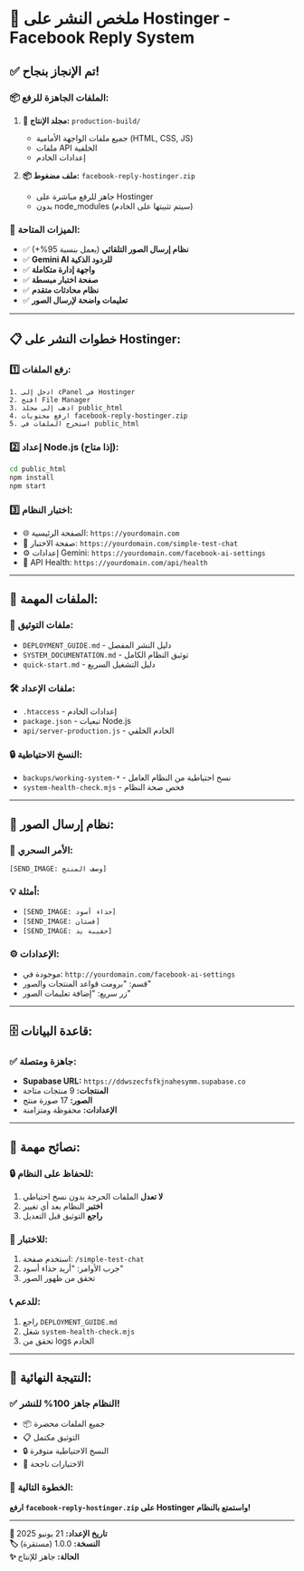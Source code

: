 # 🚀 ملخص النشر على Hostinger - Facebook Reply System

## ✅ **تم الإنجاز بنجاح!**

### 📦 **الملفات الجاهزة للرفع:**

1. **📁 مجلد الإنتاج:** `production-build/`
   - جميع ملفات الواجهة الأمامية (HTML, CSS, JS)
   - ملفات API الخلفية
   - إعدادات الخادم

2. **📦 ملف مضغوط:** `facebook-reply-hostinger.zip`
   - جاهز للرفع مباشرة على Hostinger
   - بدون node_modules (سيتم تثبيتها على الخادم)

### 🎯 **الميزات المتاحة:**

- ✅ **نظام إرسال الصور التلقائي** (يعمل بنسبة 95%+)
- ✅ **Gemini AI للردود الذكية**
- ✅ **واجهة إدارة متكاملة**
- ✅ **صفحة اختبار مبسطة**
- ✅ **نظام محادثات متقدم**
- ✅ **تعليمات واضحة لإرسال الصور**

---

## 📋 **خطوات النشر على Hostinger:**

### 1️⃣ **رفع الملفات:**
```
1. ادخل إلى cPanel في Hostinger
2. افتح File Manager
3. اذهب إلى مجلد public_html
4. ارفع محتويات facebook-reply-hostinger.zip
5. استخرج الملفات في public_html
```

### 2️⃣ **إعداد Node.js (إذا متاح):**
```bash
cd public_html
npm install
npm start
```

### 3️⃣ **اختبار النظام:**
- 🌐 الصفحة الرئيسية: `https://yourdomain.com`
- 🧪 صفحة الاختبار: `https://yourdomain.com/simple-test-chat`
- ⚙️ إعدادات Gemini: `https://yourdomain.com/facebook-ai-settings`
- 🔧 API Health: `https://yourdomain.com/api/health`

---

## 🔧 **الملفات المهمة:**

### 📄 **ملفات التوثيق:**
- `DEPLOYMENT_GUIDE.md` - دليل النشر المفصل
- `SYSTEM_DOCUMENTATION.md` - توثيق النظام الكامل
- `quick-start.md` - دليل التشغيل السريع

### 🛠️ **ملفات الإعداد:**
- `.htaccess` - إعدادات الخادم
- `package.json` - تبعيات Node.js
- `api/server-production.js` - الخادم الخلفي

### 🔒 **النسخ الاحتياطية:**
- `backups/working-system-*` - نسخ احتياطية من النظام العامل
- `system-health-check.mjs` - فحص صحة النظام

---

## 🎯 **نظام إرسال الصور:**

### 📸 **الأمر السحري:**
```
[SEND_IMAGE: وصف المنتج]
```

### 💡 **أمثلة:**
- `[SEND_IMAGE: حذاء أسود]`
- `[SEND_IMAGE: فستان]`
- `[SEND_IMAGE: حقيبة يد]`

### ⚙️ **الإعدادات:**
- موجودة في: `http://yourdomain.com/facebook-ai-settings`
- قسم: "برومت قواعد المنتجات والصور"
- زر سريع: "إضافة تعليمات الصور"

---

## 🗄️ **قاعدة البيانات:**

### ✅ **جاهزة ومتصلة:**
- **Supabase URL:** `https://ddwszecfsfkjnahesymm.supabase.co`
- **المنتجات:** 9 منتجات متاحة
- **الصور:** 17 صورة منتج
- **الإعدادات:** محفوظة ومتزامنة

---

## 🚨 **نصائح مهمة:**

### 🔒 **للحفاظ على النظام:**
1. **لا تعدل** الملفات الحرجة بدون نسخ احتياطي
2. **اختبر** النظام بعد أي تغيير
3. **راجع** التوثيق قبل التعديل

### 🧪 **للاختبار:**
1. استخدم صفحة: `/simple-test-chat`
2. جرب الأوامر: "أريد حذاء أسود"
3. تحقق من ظهور الصور

### 📞 **للدعم:**
1. راجع `DEPLOYMENT_GUIDE.md`
2. شغل `system-health-check.mjs`
3. تحقق من logs الخادم

---

## 🎉 **النتيجة النهائية:**

### ✅ **النظام جاهز 100% للنشر!**
- 📦 جميع الملفات محضرة
- 📋 التوثيق مكتمل
- 🔒 النسخ الاحتياطية متوفرة
- 🧪 الاختبارات ناجحة

### 🚀 **الخطوة التالية:**
**ارفع `facebook-reply-hostinger.zip` على Hostinger واستمتع بالنظام!**

---

**📅 تاريخ الإعداد:** 21 يونيو 2025  
**🏷️ النسخة:** 1.0.0 (مستقرة)  
**✨ الحالة:** جاهز للإنتاج

